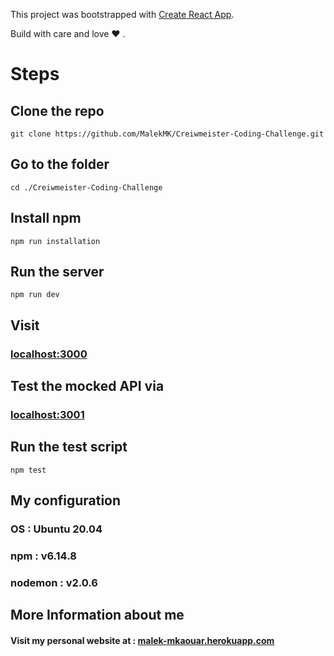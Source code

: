 This project was bootstrapped with [Create React App](https://github.com/facebook/create-react-app).

Build with care and love :heart: .

# Steps

## Clone the repo 

`git clone https://github.com/MalekMK/Creiwmeister-Coding-Challenge.git`

## Go to the folder

`cd ./Creiwmeister-Coding-Challenge`

## Install npm

`npm run installation`

## Run the server

`npm run dev`

## Visit

### [localhost:3000](http://localhost:3000/) 

## Test the mocked API via

### [localhost:3001](http://localhost:3001/)

## Run the test script

`npm test`

## My configuration

### OS : Ubuntu 20.04
### npm : v6.14.8
### nodemon : v2.0.6


## More Information about me
#### Visit my personal website at : [malek-mkaouar.herokuapp.com](https://malek-mkaouar.herokuapp.com/)
